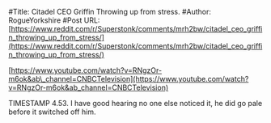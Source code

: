 #Title: Citadel CEO Griffin Throwing up from stress.
#Author: RogueYorkshire
#Post URL: [https://www.reddit.com/r/Superstonk/comments/mrh2bw/citadel_ceo_griffin_throwing_up_from_stress/](https://www.reddit.com/r/Superstonk/comments/mrh2bw/citadel_ceo_griffin_throwing_up_from_stress/)


[https://www.youtube.com/watch?v=RNgzOr-m6ok&ab\_channel=CNBCTelevision](https://www.youtube.com/watch?v=RNgzOr-m6ok&ab_channel=CNBCTelevision)

TIMESTAMP 4.53. I have good hearing no one else noticed it, he did go pale before it switched off him.